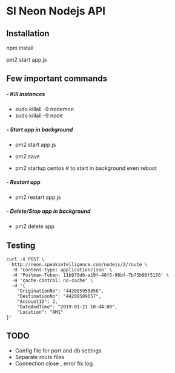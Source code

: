 # SI Neon Nodejs API

Installation 
--
npm install

pm2 start app.js


Few important commands
--------------------------


##### - Kill instances 
* sudo killall -9 nodemon
* sudo killall -9 node

##### - Start app in background

* pm2 start app.js

* pm2 save
* pm2 startup centos   # to start in background even reboot

##### - Restart app 

* pm2 restart app.js

##### - Delete/Stop app in background

* pm2 delete app


Testing
--
````
curl -X POST \
  http://neon.speakintelligence.com/nodejs/2/route \
  -H 'Content-Type: application/json' \
  -H 'Postman-Token: 11b970d6-a19f-48f5-98bf-7b75b90f5156' \
  -H 'cache-control: no-cache' \
  -d '{
    "OriginationNo": "442085950856",
    "DestinationNo": "44208589657",
    "AccountID": 2,
    "DateAndTime": "2019-01-21 10:44:00",
    "Location": "AM1"
}'
````

TODO
--
* Config file for port and db settings
* Separate route files
* Connection close , error fix log.


